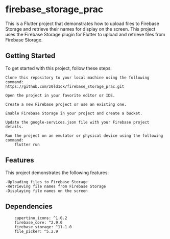 # firebase_storage_prac

This is a Flutter project that demonstrates how to upload files to Firebase Storage and retrieve their names for display on the screen. This project uses the Firebase Storage plugin for Flutter to upload and retrieve files from Firebase Storage.

## Getting Started

To get started with this project, follow these steps:

    Clone this repository to your local machine using the following command:
    https://github.com/z0ld1ck/firebase_storage_prac.git
    
    Open the project in your favorite editor or IDE.

    Create a new Firebase project or use an existing one.

    Enable Firebase Storage in your project and create a bucket.

    Update the google-services.json file with your Firebase project details.

    Run the project on an emulator or physical device using the following command:
        flutter run

    
    
##  Features
This project demonstrates the following features:

    -Uploading files to Firebase Storage
    -Retrieving file names from Firebase Storage
    -Displaying file names on the screen
    
    
## Dependencies
        cupertino_icons: ^1.0.2
        firebase_core: ^2.9.0
        firebase_storage: ^11.1.0
        file_picker: ^5.2.9
